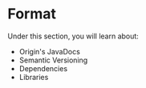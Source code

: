 Format
==================

Under this section, you will learn about:

* Origin's JavaDocs
* Semantic Versioning
* Dependencies
* Libraries

[forgegradle cookbook]: https://forgegradle.readthedocs.org/en/latest/cookbook/ "The ForgeGradle cookbook"
